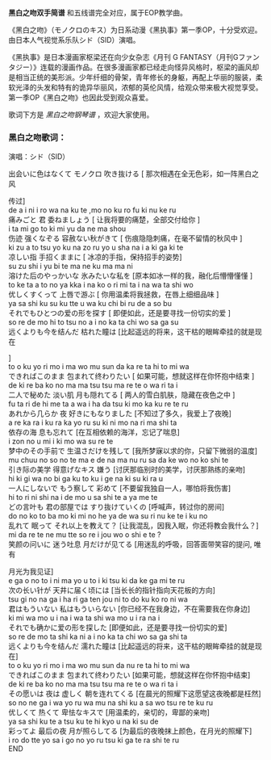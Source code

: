 

**黑白之吻双手简谱** 和五线谱完全对应，属于EOP教学曲。  
  
《黑白之吻》（モノクロのキス）为日系动漫《黑执事》第一季OP，十分受欢迎。由日本人气视觉系乐队シド（SID）演唱。  
  
《黑执事》是日本漫画家枢梁还在向少女杂志《月刊 G
FANTASY（月刊Gファンタジー）》连载的漫画作品。在很多漫画家都已经走向怪异风格时，枢梁的画风却是相当正统的美形派。少年纤细的骨架，青年修长的身躯，再配上华丽的服装，柔软光泽的头发和特有的诡异华丽风，浓郁的英伦风情，给观众带来极大视觉享受。第一季OP《黑白之吻》也因此受到观众喜爱。  
  
歌词下方是 _黑白之吻钢琴谱_ ，欢迎大家使用。

### 黑白之吻歌词：

演唱：シド（SID）

出会いに色はなくて モノクロ 吹き抜ける [ 那次相遇在全无色彩，如一阵黑白之风

传过]  
de a i ni i ro wa na ku te ,mo no ku ro fu ki nu ke ru  
痛みごと 君 委ねましょう [ 让我将要的痛楚，全部交付给你 ]  
i ta mi go to ki mi yu da ne ma shou  
伤迹 强くなぞる 容赦ない秋がきて [ 伤痕隐隐刺痛，在毫不留情的秋风中 ]  
ki zu a to tsu yo ku na zo ru yo u sha na i a ki ga ki te  
凉しい指 手招くままに [ 冰凉的手指，保持招手的姿势]  
su zu shi i yu bi te ma ne ku ma ma ni  
溶けた后のやっかいな 氷みたいな私を [原本如冰一样的我，融化后懵懵懂懂 ]  
to ke ta a to no ya kka i na ko o ri mi ta i na wa ta shi wo  
优しくすくって 上唇で游ぶ [ 你用温柔将我拯救，在唇上细细品味 ]  
ya sa shi ku su ku tte u wa ku chi bi ru de a so bu  
それでもひとつの爱の形を探す [ 即便如此，还是要寻找一份切实的爱 ]  
so re de mo hi to tsu no a i no ka ta chi wo sa ga su  
远くよりも今を结んだ 枯れた瞳は [比起遥远的将来，这干枯的眼眸牵挂的就是现在

]  
to o ku yo ri mo i ma wo mu sun da ka re ta hi to mi wa  
できればこのまま 包まれて终わりたい [ 如果可能，想就这样在你怀抱中结束 ]  
de ki re ba ko no ma ma tsu tsu ma re te o wa ri ta i  
二人で秘めた 淡い肌 月も隠れてる [ 两人的雪白肌肤，隐藏在夜色之中 ]  
fu ta ri de hi me ta a wa i ha da tsu ki mo ka ku re te ru  
あれから几らか 夜 好きにもなりました [不知过了多久，我爱上了夜晚]  
a re ka ra i ku ra ka yo ru su ki ni mo na ri ma shi ta  
依存の海 息も忘れて [在互相依赖的海洋，忘记了喘息]  
i zon no u mi i ki mo wa su re te  
梦中のその手前で 生温さだけを残して [我所梦寐以求的你，只留下微弱的温度]  
mu chuu no so no te ma e de na ma nu ru sa da ke wo no ko shi te  
引き际の美学 得意げなキス 嫌う [讨厌那临别时的美学，讨厌那熟练的亲吻]  
hi ki gi wa no bi ga ku to ku i ge na ki su ki ra u  
一人にしないで もう察して 彩めて [不要留我独自一人，哪怕将我伤害]  
hi to ri ni shi na i de mo u sa shi te a ya me te  
どの言叶も 君の部屋では すり抜けていくの [呼喊声，转过你的房间]  
do no ko to ba mo ki mi no he ya de wa su ri nu ke te i ku no  
乱れて 眠って それ以上を教えて？ [让我混乱，因我入眠，你还将教会我什么？]  
mi da re te ne mu tte so re i jou wo o shi e te ?  
笑颜の问いに 迷う吐息 月だけが见てる [用迷乱的呼吸，回答面带笑容的提问, 唯有

月光为我见证]  
e ga o no to i ni ma yo u to i ki tsu ki da ke ga mi te ru  
次の长い针が 天井に届く顷には [当长长的指针指向天花板的方向]  
tsu gi no na ga i ha ri ga ten jou ni to do ku ko ro ni wa  
君はもういない 私はもういらない [你已经不在我身边，不在需要我在你身边]  
ki mi wa mo u i na i wa ta shi wa mo u i ra na i  
それでも确かに爱の形を探した [即便如此，还是要寻找一份切实的爱]  
so re de mo ta shi ka ni a i no ka ta chi wo sa ga shi ta  
远くよりも今を结んだ 濡れた瞳は [比起遥远的将来，这干枯的眼眸牵挂的就是现在]  
to o ku yo ri mo i ma wo mu sun da nu re ta hi to mi wa  
できればこのまま 包まれて终わりたい [如果可能，想就这样在你怀抱中结束]  
de ki re ba ko no ma ma tsu tsu ma re te o wa ri ta i  
その愿いは 夜は 虚しく 朝を连れてくる [在晨光的照耀下这愿望这夜晚都是枉然]  
so no ne ga i wa yo ru wa mu na shi ku a sa wo tsu re te ku ru  
优しくて 热くて 卑怯なキスで [用温柔的，亲切的，卑鄙的亲吻]  
ya sa shi ku te a tsu ku te hi kyo u na ki su de  
彩ってよ 最后の夜 月が照らしてる [为最后的夜晚抹上颜色，在月光的照耀下]  
i ro do tte yo sa i go no yo ru tsu ki ga te ra shi te ru  
END

